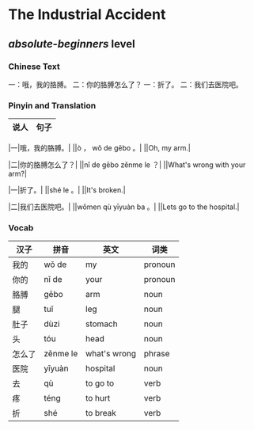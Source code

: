 # The Industrial Accident
## *absolute-beginners* level

### Chinese Text
一：哦，我的胳膊。
二：你的胳膊怎么了？
一：折了。
二：我们去医院吧。

### Pinyin and Translation
|说人|句子|
|----|----|

|一|哦，我的胳膊。|
||ò ， wǒ de gēbo 。|
||Oh, my arm.|

|二|你的胳膊怎么了？|
||nǐ de gēbo zěnme le ？|
||What's wrong with your arm?|

|一|折了。|
||shé le 。|
||It's broken.|

|二|我们去医院吧。|
||wǒmen qù yīyuàn ba 。|
||Lets go to the hospital.|
### Vocab
|汉子|拼音|英文|词类|
|----|----|----|----|
|我的|wǒ de|my|pronoun|
|你的|nǐ de|your|pronoun|
|胳膊|gēbo|arm|noun|
|腿|tuǐ|leg|noun|
|肚子|dùzi|stomach|noun|
|头|tóu|head|noun|
|怎么了|zěnme le|what's wrong|phrase|
|医院|yīyuàn|hospital|noun|
|去|qù|to go to|verb|
|疼|téng|to hurt|verb|
|折|shé|to break|verb|